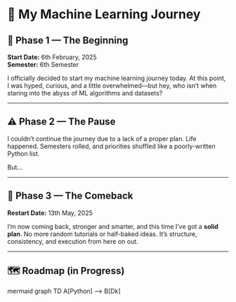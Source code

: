 # 🧠 My Machine Learning Journey

## 📅 Phase 1 — The Beginning

**Start Date:** 6th February, 2025  
**Semester:** 6th Semester

I officially decided to start my machine learning journey today. At this point, I was hyped, curious, and a little overwhelmed—but hey, who isn’t when staring into the abyss of ML algorithms and datasets?

---

## ⚠️ Phase 2 — The Pause

I couldn’t continue the journey due to a lack of a proper plan. Life happened. Semesters rolled, and priorities shuffled like a poorly-written Python list.

But…

---

## 🚀 Phase 3 — The Comeback

**Restart Date:** 13th May, 2025

I’m now coming back, stronger and smarter, and this time I’ve got a **solid plan**. No more random tutorials or half-baked ideas. It’s structure, consistency, and execution from here on out.

---

## 🗺️ Roadmap (in Progress)

mermaid
graph TD
A[Python] --> B[Dk]
